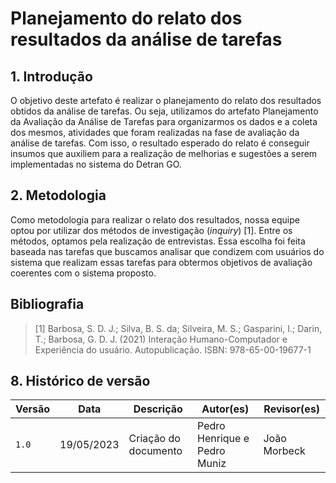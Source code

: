 # Planejamento do relato dos resultados da análise de tarefas

## 1. Introdução

O objetivo deste artefato é realizar o planejamento do relato dos resultados obtidos da análise de tarefas. Ou seja, utilizamos do artefato Planejamento da Avaliação da Análise de Tarefas para organizarmos os dados e a coleta dos mesmos, atividades que foram realizadas na fase de avaliação da análise de tarefas. Com isso, o resultado esperado do relato é conseguir insumos que auxiliem para a realização de melhorias e sugestões a serem implementadas no sistema do Detran GO.

## 2. Metodologia
Como metodologia para realizar o relato dos resultados, nossa equipe optou por utilizar dos métodos de investigação (*inquiry*) [1]. Entre os métodos, optamos pela realização de entrevistas. Essa escolha foi feita baseada nas tarefas que buscamos analisar que condizem com usuários do sistema que realizam essas tarefas para obtermos objetivos de avaliação coerentes com o sistema proposto.

## Bibliografia

> [1] Barbosa, S. D. J.; Silva, B. S. da; Silveira, M. S.; Gasparini, I.; Darin, T.; Barbosa, G. D. J. (2021) Interação Humano-Computador e Experiência do usuário. Autopublicação. ISBN: 978-65-00-19677-1

## 8. Histórico de versão
| Versão | Data       | Descrição            | Autor(es)   | Revisor(es)    |
|--------|------------|----------------------|-------------|----------------|
| `1.0`  | 19/05/2023 | Criação do documento | Pedro Henrique e Pedro Muniz | João Morbeck |

